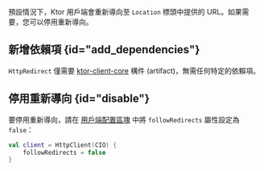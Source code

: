 [//]: # (title: 重新導向)

預設情況下，Ktor 用戶端會重新導向至 `Location` 標頭中提供的 URL。如果需要，您可以停用重新導向。

## 新增依賴項 {id="add_dependencies"}
`HttpRedirect` 僅需要 [ktor-client-core](client-dependencies.md) 構件 (artifact)，無需任何特定的依賴項。

## 停用重新導向 {id="disable"}

要停用重新導向，請在 [用戶端配置區塊](client-create-and-configure.md#configure-client) 中將 `followRedirects` 屬性設定為 `false`：

```kotlin
val client = HttpClient(CIO) {
    followRedirects = false
}
```